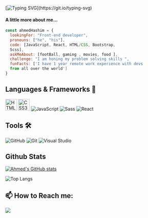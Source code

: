[![Typing SVG](https://readme-typing-svg.herokuapp.com?color=%2336BCF7&center=true&vCenter=true&width=600&lines=Hi+there+👋,+I+am+Ahmed+Hashim;+Welcome+to+My+Profile!;I+have+1+years+of+programming+experience;Always+learning+more+about+programming;Now+learning+TypeScript.;Always+seeking+new+challenges+and+opportunities;To+be+Software+Engineer.;)](https://git.io/typing-svg)

<h4>A little more about me...</h4>
  

  
```javascript
const ahmedHashim = {
  lookingFor: "Front-end developer",
  pronouns: ["he", "his"],
  code: [JavaScript, React, HTML/CSS, Bootstrap, 
  Scss],
  askMeAbout: [footBall, gaming , movies, food ],
  challenge: "I am honing my problem solving skills ",
  funFacts: ['I have 1 year remote work experience with devs 
  from all over the world']
}
```
## **Languages & Frameworks** 📶 

<a href="https://developer.mozilla.org/en-US/docs/Glossary/HTML5" target="_blank" rel="noreferrer"><img src="https://raw.githubusercontent.com/danielcranney/readme-generator/main/public/icons/skills/html5-colored.svg" width="36" height="36" alt="HTML5" /></a>
<a href="https://www.w3.org/TR/CSS/#css" target="_blank" rel="noreferrer"><img src="https://raw.githubusercontent.com/danielcranney/readme-generator/main/public/icons/skills/css3-colored.svg" width="36" height="36" alt="CSS3" /></a>
![JavaScript](https://icongr.am/devicon/javascript-original.svg?size=50&color=currentColor)
![Sass](https://icongr.am/devicon/sass-original.svg?size=50&color=currentColor)
![React](https://icongr.am/devicon/react-original.svg?size=50&color=currentColor)

## **Tools** 🛠 

![GitHub](https://icongr.am/devicon/github-original.svg?size=50&color=e86d6d)
![Git](https://icongr.am/devicon/git-original.svg?size=50&color=currentColor)
![Visual Studio](https://icongr.am/devicon/visualstudio-plain.svg?size=50&color=e98b8b)

## **Github Stats**
[![Ahmed's GitHub stats](https://github-readme-stats.vercel.app/api?username=ahmedhasim209)](https://github.com/ahmedhasim209)


 ![Top Langs](https://github-readme-stats.vercel.app/api/top-langs/?username=ahmedhasim209&layout=compact)


<h2 align="left"><b>📫 How to Reach me:</b></h2>

<p align="left">
  <a target="_blank"
    href="https://www.linkedin.com/in/ahmmed-hashim/"><img
    src="https://img.shields.io/badge/-LinkedIn-0077b5?style=for-the-badge&logo=LinkedIn&logoColor=white"></img></a>
</p>


<!--
**ahmedhasim209/ahmedhasim209** is a ✨ _special_ ✨ repository because its `README.md` (this file) appears on your GitHub profile.

Here are some ideas to get you started:

- 🔭 I’m currently working on ...
- 🌱 I’m currently learning ...
- 👯 I’m looking to collaborate on ...
- 🤔 I’m looking for help with ...
- 💬 Ask me about ...
- 📫 How to reach me: ...
- 😄 Pronouns: ...
- ⚡ Fun fact: ...
-->
